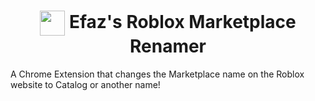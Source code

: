 <h1 align="center"><img align="center" src="https://cdn.efaz.dev/extensions/dev.efaz.marketplace_renamer/chromeExtension/icon48.png?raw=true" width="40" height="40"> Efaz's Roblox Marketplace Renamer</h1>

A Chrome Extension that changes the Marketplace name on the Roblox website to Catalog or another name!